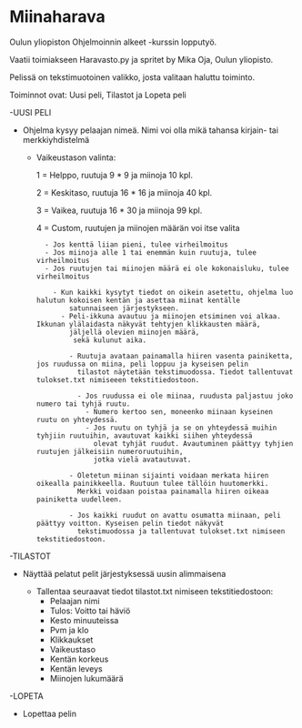 # Miinaharava

Oulun yliopiston Ohjelmoinnin alkeet -kurssin lopputyö.

Vaatii toimiakseen Haravasto.py ja spritet by Mika Oja, Oulun yliopisto.

Pelissä on tekstimuotoinen valikko, josta valitaan haluttu toiminto.

Toiminnot ovat: Uusi peli, Tilastot ja Lopeta peli

-UUSI PELI
  
  - Ohjelma kysyy pelaajan nimeä. Nimi voi olla mikä tahansa kirjain- tai merkkiyhdistelmä
      
    - Vaikeustason valinta:

        1 = Helppo, ruutuja 9 * 9 ja miinoja 10 kpl.
        
        2 = Keskitaso, ruutuja 16 * 16 ja miinoja 40  kpl.
        
        3 = Vaikea, ruutuja 16 * 30 ja miinoja 99 kpl.
        
        4 = Custom, ruutujen ja miinojen määrän voi itse valita
        
            - Jos kenttä liian pieni, tulee virheilmoitus
            - Jos miinoja alle 1 tai enemmän kuin ruutuja, tulee virheilmoitus
            - Jos ruutujen tai miinojen määrä ei ole kokonaisluku, tulee virheilmoitus

              - Kun kaikki kysytyt tiedot on oikein asetettu, ohjelma luo halutun kokoisen kentän ja asettaa miinat kentälle 
                  satunnaiseen järjestykseen.
                - Peli-ikkuna avautuu ja miinojen etsiminen voi alkaa. Ikkunan ylälaidasta näkyvät tehtyjen klikkausten määrä, 
                  jäljellä olevien miinojen määrä, 
                   sekä kulunut aika.

                  - Ruutuja avataan painamalla hiiren vasenta painiketta, jos ruudussa on miina, peli loppuu ja kyseisen pelin 
                    tilastot näytetään tekstimuodossa. Tiedot tallentuvat tulokset.txt nimiseeen tekstitiedostoon.

                    - Jos ruudussa ei ole miinaa, ruudusta paljastuu joko numero tai tyhjä ruutu. 
                      - Numero kertoo sen, moneenko miinaan kyseinen ruutu on yhteydessä.
                      - Jos ruutu on tyhjä ja se on yhteydessä muihin tyhjiin ruutuihin, avautuvat kaikki siihen yhteydessä 
                        olevat tyhjät ruudut. Avautuminen päättyy tyhjien ruutujen jälkeisiin numeroruutuihin, 
                        jotka vielä avatautuvat.

                  - Oletetun miinan sijainti voidaan merkata hiiren oikealla painikkeella. Ruutuun tulee tällöin huutomerkki.
                    Merkki voidaan poistaa painamalla hiiren oikeaa painiketta uudelleen.

                  - Jos kaikki ruudut on avattu osumatta miinaan, peli päättyy voitton. Kyseisen pelin tiedot näkyvät 
                    tekstimuodossa ja tallentuvat tulokset.txt nimiseen tekstitiedostoon.
        
-TILASTOT

  - Näyttää pelatut pelit järjestyksessä uusin alimmaisena

    - Tallentaa seuraavat tiedot tilastot.txt nimiseen tekstitiedostoon:
      - Pelaajan nimi
      - Tulos: Voitto tai häviö
      - Kesto minuuteissa
      - Pvm ja klo
      - Klikkaukset
      - Vaikeustaso
      - Kentän korkeus
      - Kentän leveys
      - Miinojen lukumäärä
      
-LOPETA
  - Lopettaa pelin


